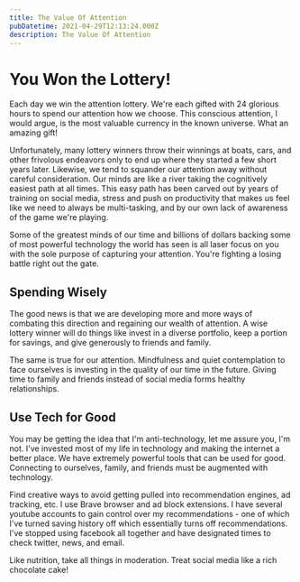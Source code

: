 ```yaml
---
title: The Value Of Attention
pubDatetime: 2021-04-29T12:13:24.000Z
description: The Value Of Attention
---
```


# You Won the Lottery!

Each day we win the attention lottery. We're each gifted with 24 glorious hours to spend our attention how we choose. This conscious attention, I would argue, is the most valuable currency in the known universe. What an amazing gift!

Unfortunately, many lottery winners throw their winnings at boats, cars, and other frivolous endeavors only to end up where they started a few short years later. Likewise, we tend to squander our attention away without careful consideration. Our minds are like a river taking the cognitively easiest path at all times. This easy path has been carved out by years of training on social media, stress and push on productivity that makes us feel like we need to always be multi-tasking, and by our own lack of awareness of the game we're playing.

Some of the greatest minds of our time and billions of dollars backing some of most powerful technology the world has seen is all laser focus on you with the sole purpose of capturing your attention. You're fighting a losing battle right out the gate.

## Spending Wisely

The good news is that we are developing more and more ways of combating this direction and regaining our wealth of attention. A wise lottery winner will do things like invest in a diverse portfolio, keep a portion for savings, and give generously to friends and family.

The same is true for our attention. Mindfulness and quiet contemplation to face ourselves is investing in the quality of our time in the future. Giving time to family and friends instead of social media forms healthy relationships.

## Use Tech for Good

You may be getting the idea that I'm anti-technology, let me assure you, I'm not. I've invested most of my life in technology and making the internet a better place. We have extremely powerful tools that can be used for good. Connecting to ourselves, family, and friends must be augmented with technology.

Find creative ways to avoid getting pulled into recommendation engines, ad tracking, etc. I use Brave browser and ad block extensions. I have several youtube accounts to gain control over my recommendations - one of which I've turned saving history off which essentially turns off recommendations. I've stopped using facebook all together and have designated times to check twitter, news, and email.

Like nutrition, take all things in moderation. Treat social media like a rich chocolate cake!
